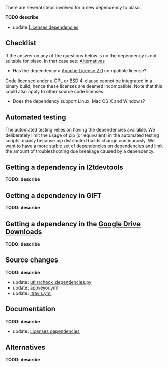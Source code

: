 There are several steps involved for a new dependency to plaso.

**TODO describe**
* update [Licenses dependencies](https://github.com/log2timeline/plaso/wiki/Licenses-dependencies)

## Checklist
If the answer on any of the questions below is no the dependency is not suitable for plaso. In that case see: [Alternatives](https://github.com/log2timeline/plaso/wiki/Adding-a-new-dependency#alternatives)

* Has the dependency a [Apache License 2.0](http://www.apache.org/licenses/LICENSE-2.0) compatible license?

Code licensed under a GPL or BSD 4-clause cannot be integrated in a binary build, hence these licenses are deemed incompatible. Note that this could also apply to other source code licenses.

* Does the dependency support Linux, Mac OS X and Windows?

## Automated testing
The automated testing relies on having the dependencies available. We deliberately limit the usage of pip (or equivalent) in the automated testing scripts, mainly because pip distributed builds change continuously. We want to have a more stable set of dependencies on dependencies and limit the amount of troubleshooting due breakage caused by a dependency.

## Getting a dependency in l2tdevtools
**TODO: describe**

## Getting a dependency in GIFT
**TODO: describe**

## Getting a dependency in the [Google Drive Downloads](https://googledrive.com/host/0B30H7z4S52FleW5vUHBnblJfcjg/)
**TODO: describe**

## Source changes
**TODO: describe**

* update: [utils/check_dependencies.py](https://github.com/log2timeline/plaso/blob/master/utils/check_dependencies.py)
* update: appveyor.yml
* update: [.travis.yml](https://github.com/log2timeline/plaso/blob/master/.travis.yml)

## Documentation
**TODO: describe**

* update: [Licenses dependencies](https://github.com/log2timeline/plaso/wiki/Licenses-dependencies)

## Alternatives
**TODO: describe**